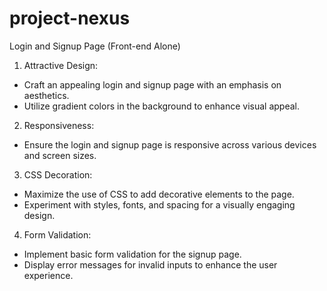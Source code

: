# project-nexus
Login and Signup Page (Front-end Alone)
1. Attractive Design:
- Craft an appealing login and signup page with an emphasis on aesthetics.
- Utilize gradient colors in the background to enhance visual appeal.
2. Responsiveness:
- Ensure the login and signup page is responsive across various devices and
screen sizes.
3. CSS Decoration:
- Maximize the use of CSS to add decorative elements to the page.
- Experiment with styles, fonts, and spacing for a visually engaging design.
4. Form Validation:
- Implement basic form validation for the signup page.
- Display error messages for invalid inputs to enhance the user experience.
